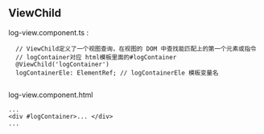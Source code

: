 ## ViewChild
log-view.component.ts :
```
  // ViewChild定义了一个视图查询，在视图的 DOM 中查找能匹配上的第一个元素或指令
  // logContainer对应 html模板里面的#logContainer
  @ViewChild('logContainer')
  logContainerEle: ElementRef; // logContainerEle 模板变量名
  
```

log-view.component.html
```
...
<div #logContainer>... </div>
...
```
